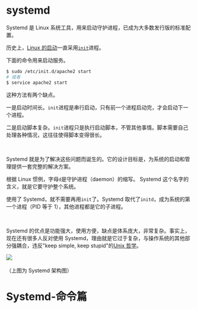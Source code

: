 # systemd

Systemd 是 Linux 系统工具，用来启动守护进程，已成为大多数发行版的标准配置。

历史上，[Linux 的启动](https://www.ruanyifeng.com/blog/2013/08/linux_boot_process.html)一直采用[`init`](https://en.wikipedia.org/wiki/Init)​进程。

下面的命令用来启动服务。

```bash
$ sudo /etc/init.d/apache2 start
# 或者
$ service apache2 start
```

这种方法有两个缺点。

一是启动时间长。`init`​进程是串行启动，只有前一个进程启动完，才会启动下一个进程。

二是启动脚本复杂。`init`​进程只是执行启动脚本，不管其他事情。脚本需要自己处理各种情况，这往往使得脚本变得很长。

‍

Systemd 就是为了解决这些问题而诞生的。它的设计目标是，为系统的启动和管理提供一套完整的解决方案。

根据 Linux 惯例，字母`d`​是守护进程（daemon）的缩写。 Systemd 这个名字的含义，就是它要守护整个系统。

使用了 Systemd，就不需要再用`init`​了。Systemd 取代了`initd`​，成为系统的第一个进程（PID 等于 1），其他进程都是它的子进程。

‍

Systemd 的优点是功能强大，使用方便，缺点是体系庞大，非常复杂。事实上，现在还有很多人反对使用 Systemd，理由就是它过于复杂，与操作系统的其他部分强耦合，违反"keep simple, keep stupid"的[Unix 哲学](https://www.ruanyifeng.com/blog/2009/06/unix_philosophy.html)。

​![](https://www.ruanyifeng.com/blogimg/asset/2016/bg2016030703.png)​

（上图为 Systemd 架构图）

# Systemd-命令篇
